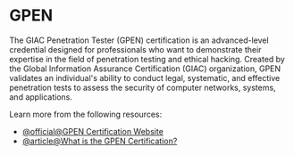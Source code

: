 # GPEN

The GIAC Penetration Tester (GPEN) certification is an advanced-level credential designed for professionals who want to demonstrate their expertise in the field of penetration testing and ethical hacking. Created by the Global Information Assurance Certification (GIAC) organization, GPEN validates an individual's ability to conduct legal, systematic, and effective penetration tests to assess the security of computer networks, systems, and applications.

Learn more from the following resources:

- [@official@GPEN Certification Website](https://www.giac.org/certifications/penetration-tester-gpen/)
- [@article@What is the GPEN Certification?](https://hackernoon.com/what-is-the-giac-penetration-tester-gpen-certification)